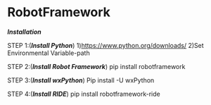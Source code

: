 # RobotFramework

***Installation***

STEP 1:(***Install Python***)
  1)https://www.python.org/downloads/
  2)Set Environmental Variable-path

STEP 2:(***Install Robot Framework***)
  pip install robotframework
 
STEP 3:(***Install wxPython***)
  Pip install -U wxPython
 
STEP 4:(***Install RIDE***)
  pip install robotframework-ride
 
